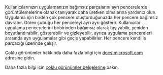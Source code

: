 ﻿Kullanıcılarınızın uygulamanızın bağımsız parçalarını ayrı pencerelerde görüntülemelerine olanak tanıyarak daha üretken olmalarına yardımcı olun. Uygulama için birden çok pencere oluşturduğunuzda her pencere bağımsız davranır. Görev çubuğu her pencereyi ayrı ayrı gösterir. Kullanıcılar uygulama pencerelerini birbirinden bağımsız olarak taşıyabilir, yeniden boyutlandırabilir, gösterebilir ve gizleyebilir, ayrıca uygulama pencereleri arasında ayrı uygulamalar gibi geçiş yapabilirler. Her pencere kendi iş parçacığı üzerinde çalışır.

Çoklu görünümler hakkında daha fazla bilgi için [docs.microsoft.com](https://docs.microsoft.com/en-us/windows/uwp/design/layout/show-multiple-views) adresine gidin.

Daha fazla bilgi için [çoklu görünümler belgelerine](https://github.com/Microsoft/WindowsTemplateStudio/blob/dev/docs/features/multiple-views.md) bakın.